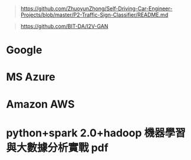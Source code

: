 

> https://github.com/ZhuoyunZhong/Self-Driving-Car-Engineer-Projects/blob/master/P2-Traffic-Sign-Classifier/README.md

> https://github.com/BIT-DA/I2V-GAN

# Google 

# MS Azure

# Amazon AWS

# python+spark 2.0+hadoop 機器學習與大數據分析實戰 pdf

